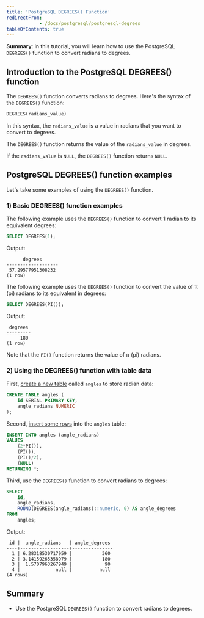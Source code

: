 ```yaml
---
title: 'PostgreSQL DEGREES() Function'
redirectFrom: 
            - /docs/postgresql/postgresql-degrees
tableOfContents: true
---
```



**Summary**: in this tutorial, you will learn how to use the PostgreSQL `DEGREES()` function to convert radians to degrees.

## Introduction to the PostgreSQL DEGREES() function

The `DEGREES()` function converts radians to degrees. Here's the syntax of the `DEGREES()` function:

```sql
DEGREES(radians_value)
```

In this syntax, the `radians_value` is a value in radians that you want to convert to degrees.

The `DEGREES()` function returns the value of the `radians_value` in degrees.

If the `radians_value` is `NULL`, the `DEGREES()` function returns `NULL`.

## PostgreSQL DEGREES() function examples

Let's take some examples of using the `DEGREES()` function.

### 1) Basic DEGREES() function examples

The following example uses the `DEGREES()` function to convert 1 radian to its equivalent degrees:

```sql
SELECT DEGREES(1);
```

Output:

```
      degrees
-------------------
 57.29577951308232
(1 row)
```

The following example uses the `DEGREES()` function to convert the value of π (pi) radians to its equivalent in degrees:

```sql
SELECT DEGREES(PI());
```

Output:

```
 degrees
---------
     180
(1 row)
```

Note that the `PI()` function returns the value of π (pi) radians.

### 2) Using the DEGREES() function with table data

First, [create a new table](/docs/postgresql/postgresql-create-table) called `angles` to store radian data:

```sql
CREATE TABLE angles (
    id SERIAL PRIMARY KEY,
    angle_radians NUMERIC
);
```

Second, [insert some rows](/docs/postgresql/postgresql-insert) into the `angles` table:

```sql
INSERT INTO angles (angle_radians)
VALUES
    (2*PI()),
    (PI()),
    (PI()/2),
    (NULL)
RETURNING *;
```

Third, use the `DEGREES()` function to convert radians to degrees:

```sql
SELECT
    id,
    angle_radians,
    ROUND(DEGREES(angle_radians)::numeric, 0) AS angle_degrees
FROM
    angles;
```

Output:

```
 id |  angle_radians   | angle_degrees
----+------------------+---------------
  1 | 6.28318530717959 |           360
  2 | 3.14159265358979 |           180
  3 |  1.5707963267949 |            90
  4 |             null |          null
(4 rows)
```

## Summary

- Use the PostgreSQL `DEGREES()` function to convert radians to degrees.
